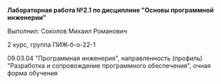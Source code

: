 **Лабораторная работа №2.1 по дисциплине "Основы программной инженерии"**

Выполнил: 
Соколов Михаил Романович


2 курс, группа ПИЖ-б-о-22-1


09.03.04 "Программная инженерия", направленность (профиль) "Разработка и сопровождение программного обеспечения", очная форма обучения
